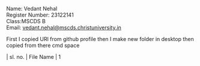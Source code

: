 Name: Vedant Nehal   
Register Number: 23122141  
Class:MSCDS B   
Email: vedant.nehal@mscds.christuniversity.in

First I copied URl from github  profile then I make new folder in desktop then copied from there cmd space 



| sl. no. | File Name | 
1           